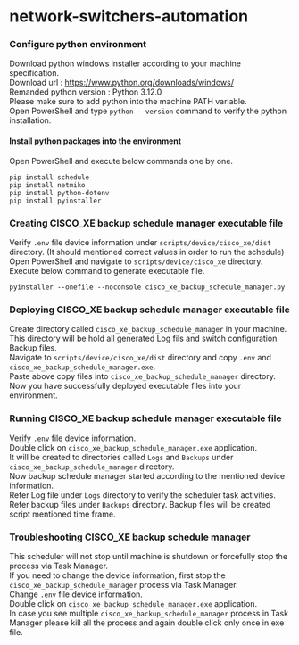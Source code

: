 # network-switchers-automation

### Configure python environment
Download python windows installer according to your machine specification.<br>
Download url : https://www.python.org/downloads/windows/ <br>
Remanded python version : Python 3.12.0 <br>
Please make sure to add python into the machine PATH variable.<br>
Open PowerShell and type `python --version` command to verify the python installation.<br>

#### Install python packages into the environment
Open PowerShell and execute below commands one by one.
```
pip install schedule
pip install netmiko
pip install python-dotenv
pip install pyinstaller
```
### Creating CISCO_XE backup schedule manager executable file

Verify `.env` file device information under `scripts/device/cisco_xe/dist` directory. (It should mentioned correct values in order to run the schedule)<br>
Open PowerShell and navigate to `scripts/device/cisco_xe` directory.<br>
Execute below command to generate executable file.
```
pyinstaller --onefile --noconsole cisco_xe_backup_schedule_manager.py
```
### Deploying CISCO_XE backup schedule manager executable file

Create directory called `cisco_xe_backup_schedule_manager` in your machine.<br>
This directory will be hold all generated Log fils and switch configuration Backup files.<br>
Navigate to `scripts/device/cisco_xe/dist` directory and copy `.env` and `cisco_xe_backup_schedule_manager.exe`. <br>
Paste above copy files into `cisco_xe_backup_schedule_manager` directory.<br>
Now you have successfully deployed executable files into your environment.

### Running CISCO_XE backup schedule manager executable file

Verify `.env` file device information.<br>
Double click on `cisco_xe_backup_schedule_manager.exe` application.<br>
It will be created to directories called `Logs` and `Backups` under `cisco_xe_backup_schedule_manager` directory.<br>
Now backup schedule manager started according to the mentioned device information.<br>
Refer Log file under `Logs` directory to verify the scheduler task activities.<br>
Refer backup files under `Backups` directory. Backup files will be created script mentioned time frame.<br>

### Troubleshooting  CISCO_XE backup schedule manager
This scheduler will not stop until machine is shutdown or forcefully stop the process via Task Manager.<br>
If you need to change the device information, first stop the `cisco_xe_backup_schedule_manager` process via Task Manager.<br>
Change `.env` file device information.<br>
Double click on `cisco_xe_backup_schedule_manager.exe` application.<br>
In case you see multiple `cisco_xe_backup_schedule_manager` process in Task Manager please kill all the process and again double click only once in exe file.